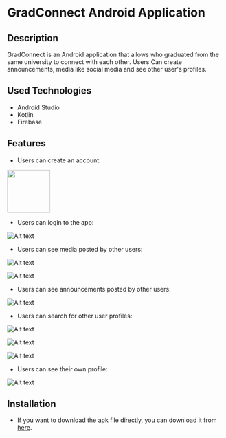 # GradConnect Android Application

## Description
GradConnect is an Android application that allows who graduated from the same university to connect with each other. Users Can create announcements, media like social media and see other user's profiles.

## Used Technologies
- Android Studio
- Kotlin
- Firebase

## Features
- Users can create an account:

<img src="screenshots/signup.png" width="100">

- Users can login to the app:

![Alt text](screenshots/signin.png?raw=true "Title")

- Users can see media posted by other users:

![Alt text](screenshots/media.png?raw=true "Title")

![Alt text](screenshots/media2.png?raw=true "Title")

- Users can see announcements posted by other users:

![Alt text](screenshots/announcements.png?raw=true "Title")

- Users can search for other user profiles:

![Alt text](screenshots/search.png?raw=true "Title")

![Alt text](screenshots/search2.png?raw=true "Title")

![Alt text](screenshots/profile2.png?raw=true "Title")

- Users can see their own profile:

![Alt text](screenshots/profile.png?raw=true "Title")


## Installation
- If you want to download the apk file directly, you can download it from [here](gradConnect.apk).


